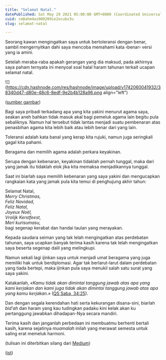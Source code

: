 ```yaml
---
title: "Selamat Natal."
datePublished: Sat May 29 2021 05:00:00 GMT+0000 (Coordinated Universal Time)
cuid: cm8ahm4az000209ie2ocubx3u
slug: selamat-natal

---
```


Seorang kawan mengingatkan saya untuk bertoleransi dengan benar, sambil mengernyitkan dahi saya mencoba memahami kata ‹benar› versi yang ia amini.

Setelah meraba-raba apakah gerangan yang dia maksud, pada akhirnya saya paham ternyata ini menyoal soal halal haram tahunan terkait ucapan selamat natal.

![](https://cdn.hashnode.com/res/hashnode/image/upload/v1742060041932/38340d47-d80e-48c6-8edf-9e2b4b128a96.png align="left")

([sumber gambar](https://unsplash.com/photos/kFbSKhukfIQ))

Bagi saya pribadi terkadang apa yang kita yakini menurut agama saya, seakan aneh bahkan tidak masuk akal bagi pemeluk agama lain begitu pula sebaliknya. Namun hal tersebut tidak lantas menjadi suatu pembenaran atas penasbihan agama kita lebih baik atau lebih benar dari yang lain.

Toleransi adalah kata banal yang kerap kita rujuki, namun juga seringkali gagal kita pahami.

Beragama dan memilih agama adalah perkara keyakinan.

Serupa dengan kebenaran, keyakinan tidaklah pernah tunggal, maka dari yang jamak itu tidaklah elok jika kita memaksa menjadikannya tunggal.

Saat ini biarlah saya memilih kebenaran yang saya yakini dan mengucapkan rangkaian kata yang jamak pula kita temui di penghujung akhir tahun:

Selamat Natal,  
*Merry Christmas,*  
*Feliz Navidad,*  
*Feliz Natal,*  
*Joyeux Noël,*  
*Vrolijk Kerstfeest,*  
*Meri kurisumasu,*  
bagi segenap kerabat dan handai taulan yang merayakan.

Kepada saudara seiman yang tak lelah mengingatkan atas perdebatan tahunan, saya ucapkan banyak terima kasih karena tak lelah mengingatkan saya beserta segenap dalil yang melingkupi.

Namun sekali lagi ijinkan saya untuk menjadi umat beragama yang juga memiliki hak untuk berdiplomasi. Agar tak berlarut-larut dalam perdebatan yang tiada bertepi, maka ijinkan pula saya menukil salah satu surat yang saya yakini.

Katakanlah, *«Kamu tidak akan dimintai tanggung jawab atas apa yang kami kerjakan dan kami juga tidak akan dimintai tanggung jawab atas apa yang kamu kerjakan.»* ([QS Saba, 34:25](https://quran.com/34:25?font=v1&translations=33)).

Dan dengan segala kerendahan hati serta kekurangan disana-sini, biarlah *bid'ah* dan haram yang kau tudingkan padaku kini kelak akan ku pertanggung jawabkan dihadapan-Nya secara mandiri.

Terima kasih dan janganlah perbedaan ini membuatmu berhenti bertali kasih, karena sejatinya *muamalah* inilah yang merawat semesta untuk saling erat memeluk harmoni.

(tulisan ini diterbitkan silang dari [Medium](https://medium.com/@ayu.lv/seorang-kawan-mengingatkan-saya-untuk-bertoleransi-dengan-benar-sambil-mengernyitkan-dahi-saya-13c5c0583875))

([ist](https://sua.ist))
